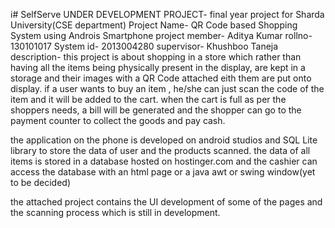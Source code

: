 i# SelfServe
UNDER DEVELOPMENT PROJECT- final year project for Sharda University(CSE department)
Project Name- QR Code based Shopping System using Androis Smartphone
project member- Aditya Kumar
rollno- 130101017
System id- 2013004280
supervisor- Khushboo Taneja
description- this project is about shopping in a store which rather than having all the items being physically present in the
display, are kept in a storage and their images with a QR Code attached eith them are put onto display. if a user wants to buy an item , he/she
can just scan the code of the item and it will be added to the cart.
when the cart is full as per the shoppers needs, a bill will be generated and the shopper can go to the payment counter to collect the goods and pay cash.

the application on the phone is developed on android studios and SQL Lite library to store the data of user and the products scanned.
the data of all items is stored in a database hosted on hostinger.com and the cashier can access the database with an html page or a java awt or swing window(yet to be decided)

the attached project contains the UI development of some of the pages and the scanning process which is still in development.
